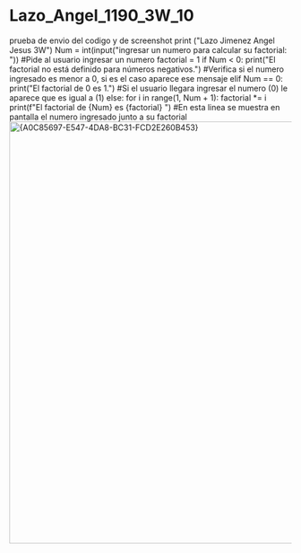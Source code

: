 # Lazo_Angel_1190_3W_10
prueba de envio del codigo y de screenshot
print ("Lazo Jimenez Angel Jesus 3W")
Num = int(input("ingresar un numero para calcular su factorial: ")) #Pide al usuario ingresar un numero
factorial = 1 
if Num < 0:
    print("El factorial no está definido para números negativos.") #Verifica si el numero ingresado es menor a 0, si es el caso aparece ese mensaje
elif Num == 0:
    print("El factorial de 0 es 1.") #Si el usuario llegara ingresar el numero (0) le aparece que es igual a (1)
else:
    for i in range(1, Num + 1): 
        factorial *= i  
    print(f"El factorial de {Num} es {factorial} ") #En esta linea se muestra en pantalla el numero ingresado junto a su factorial
    <img width="752" alt="{A0C85697-E547-4DA8-BC31-FCD2E260B453}" src="https://github.com/user-attachments/assets/270a132c-e1a3-4df9-a5b9-8bf3ad08ec83">

